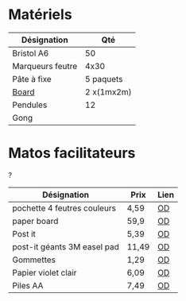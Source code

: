 # Matériels

Désignation | Qté
----------  | ---- 
Bristol A6 | 50
Marqueurs feutre | 4x30
Pâte à fixe | 5 paquets
[Board](https://github.com/atmtp16/contributions/blob/master/board.md) | 2 x(1mx2m)
Pendules | 12
Gong | 


# Matos facilitateurs 

?


Désignation | Prix | Lien
----------  | ---- | ----
pochette 4 feutres couleurs | 4,59 | [OD](http://www.officedepot.fr/catalog/catalogSku.do?id=1644422) 
paper board | 59,9 | [OD](http://www.officedepot.fr/a/pb/Kit-essentiel-chevalet--1-chevalet--5-recharges-papier--6-marqueurs-niceday-70-L-x-100-l-cm/id=5910984&pr=/)
Post it | 5,39 | [OD](http://www.officedepot.fr/a/pb/12-blocs-de-notes-repositionnables-Office-DEPOT-76-x-76-mm-coloris-neon/id=1417193&pr=/)
post-it géants 3M easel pad | 11,49 | [OD](http://www.officedepot.fr/a/pb/Chevalet-de-table-Office-DEPOT-604-x-508-cm/id=2654762&pr=/)
Gommettes | 1,29 | [OD](http://www.officedepot.fr/a/pb/Pastilles-adhesives-Apli-Apli-80mm-l-x-8mm-o-Assortiment-385-etiquettes-385-Pastilles/id=5099535&pr=/)
Papier violet clair | 6,09 | [OD](http://www.officedepot.fr/a/pb/Ramette-de-papier-de-500-feuilles-Clairefontaine-Trophee-A4-80g-m2-lilas/id=0300016&pr=/)
Piles AA | 7,49 | [OD](http://www.officedepot.fr/catalog/catalogSku.do?id=7302861&pr=&customerEnteredSku=7302861)
